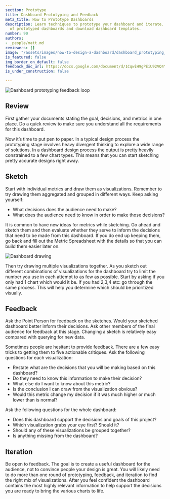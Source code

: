 ```yaml
---
section: Prototype
title: Dashboard Prototyping and Feedback
meta_title: How to Prototype Dashboards
description: Learn techniques to prototype your dashboard and iterate. See examples
  of prototyped dashboards and download dashboard templates.
number: 90
authors:
- _people/matt.md
reviewers: []
image: "/assets/images/how-to-design-a-dashboard/dashboard_prototyping_and_feedback/feedbackLoop.png"
is_featured: false
img_border_on_default: false
feedback_doc_url: https://docs.google.com/document/d/1CqwiH9gPEiU92VQ4YYzTo9-bKy3sL-ynm0P-dY1ssRc/edit?usp=sharing
is_under_construction: false

---
```

![Dashboard prototyping feedback loop](/assets/images/how-to-design-a-dashboard/dashboard_prototyping_and_feedback/feedbackLoop.png)

## Review

First gather your documents stating the goal, decisions, and metrics in one place. Do a quick review to make sure you understand all the requirements for this dashboard.

Now it’s time to put pen to paper. In a typical design process the prototyping stage involves heavy divergent thinking to explore a wide range of solutions. In a dashboard design process the output is pretty heavily constrained to a few chart types. This means that you can start sketching pretty accurate designs right away.

## Sketch

Start with individual metrics and draw them as visualizations. Remember to try drawing them aggregated and grouped in different ways. Keep asking yourself:

* What decisions does the audience need to make?
* What does the audience need to know in order to make those decisions?

It is common to have new ideas for metrics while sketching. Go ahead and sketch them and then evaluate whether they serve to inform the decisions that need to be made from this dashboard. If you do end up keeping them, go back and fill out the Metric Spreadsheet with the details so that you can build them easier later on.

![Dashboard drawing](/assets/images/how-to-design-a-dashboard/dashboard_prototyping_and_feedback/dashboardDrawing.jpeg)

Then try drawing multiple visualizations together. As you sketch out different combinations of visualizations for the dashboard try to limit the number you use in each attempt to as few as possible. Start by asking if you only had 1 chart which would it be. If you had 2,3,4 etc: go through the same process. This will help you determine which should be prioritized visually.

## Feedback

Ask the Point Person for feedback on the sketches. Would your sketched dashboard better inform their decisions. Ask other members of the final audience for feedback at this stage. Changing a sketch is relatively easy compared with querying for new data.

Sometimes people are hesitant to provide feedback. There are a few easy tricks to getting them to five actionable critiques. Ask the following questions for each visualization:

* Restate what are the decisions that you will be making based on this dashboard?
* Do they need to know this information to make their decision?
* What else do I want to know about this metric?
* Is the conclusion I can draw from the visualization obvious?
* Would this metric change my decision if it was much higher or much lower than is normal?

Ask the following questions for the whole dashboard:

* Does this dashboard support the decisions and goals of this project?
* Which visualization grabs your eye first? Should it?
* Should any of these visualizations be grouped together?
* Is anything missing from the dashboard?

## Iteration

Be open to feedback. The goal is to create a useful dashboard for the audience, not to convince people your design is great. You will likely need to do more than one round of prototyping, feedback, and iteration to find the right mix of visualizations. After you feel confident the dashboard contains the most highly relevant information to help support the decisions you are ready to bring the various charts to life.